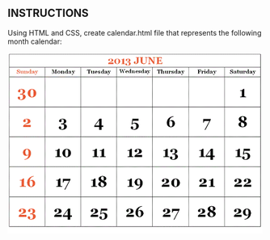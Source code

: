 INSTRUCTIONS
------------

Using HTML and CSS, create calendar.html file that represents the following month calendar: 

	
<img src="calendar-june-2013.gif"/>
